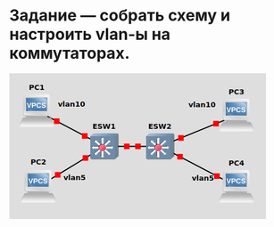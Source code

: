 ﻿# Задание — собрать схему и настроить vlan-ы на коммутаторах.
![Image alt](https://raw.githubusercontent.com/Kolpach/eltex-networks/main/project4/scheme.png)

